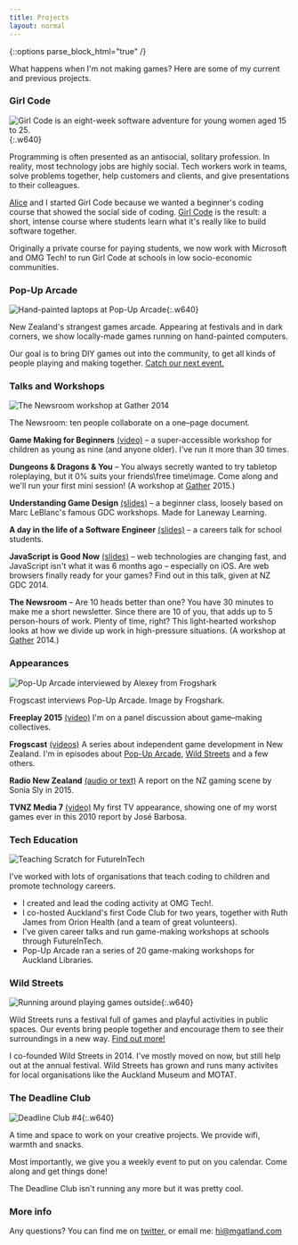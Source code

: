 ```yaml
---
title: Projects
layout: normal
---
```


{::options parse_block_html="true" /}

What happens when I'm not making games? Here are some of my current and previous projects.

<h3>Girl Code</h3>

![Girl Code is an eight-week software adventure for young women aged 15 to 25.](/images/girl-code.png){:.w640}

Programming is often presented as an antisocial, solitary profession. In reality, most technology jobs are highly social. Tech workers work in teams, solve problems together, help customers and clients, and give presentations to their colleagues.

[Alice](https://twitter.com/tangygrape) and I started Girl Code because we wanted a beginner's coding course that showed the social side of coding. [Girl Code](http://girlcode.co.nz/) is the result: a short, intense course where students learn what it's really like to build software together.

Originally a private course for paying students, we now work with Microsoft and OMG Tech! to run Girl Code at schools in low socio-economic communities.

<h3>Pop-Up Arcade</h3>

![Hand-painted laptops at Pop-Up Arcade](/images/pop-up-arcade.jpg){:.w640}

New Zealand's strangest games arcade. Appearing at festivals and in dark corners, we show locally-made games running on hand-painted computers.

Our goal is to bring DIY games out into the community, to get all kinds of people playing and making together. [Catch our next event.](http://popuparcade.co.nz)

<h3>Talks and Workshops</h3>

![The Newsroom workshop at Gather 2014](/images/2014-07-12-gather-newsroom-workshop-800x.jpg)

<p class="caption">The Newsroom: ten people collaborate on a one–page document.</p>

<p><strong>Game Making for Beginners</strong> <a href="https://www.youtube.com/watch?v=mfd0Utm7ePI/">(video)</a> – a super-accessible workshop for children as young as nine (and anyone older). I've run it more than 30 times.</p>

<p><strong>Dungeons &amp; Dragons &amp; You</strong> – You always secretly wanted to try tabletop roleplaying, but it 0% suits your friends\free time\image. Come along and we'll run your first mini session! (A workshop at <a href="http://gathergather.co.nz/">Gather</a> 2015.)</p>

<p><strong>Understanding Game Design</strong> <a href="http://www.matthewgatland.com/game-design-talk/">(slides)</a> – a beginner class, loosely based on Marc LeBlanc's famous GDC workshops. Made for Laneway Learning.</p>

<p><strong>A day in the life of a Software Engineer</strong> <a href="http://www.matthewgatland.com/talkforschools2/">(slides)</a> – a careers talk for school students.</p>

<p><strong>JavaScript is Good Now</strong> <a href="http://www.matthewgatland.com/javascriptisgoodnow/#/">(slides)</a> – web technologies are changing fast, and JavaScript isn't what it was 6 months ago – especially on iOS. Are web browsers finally ready for your games? Find out in this talk, given at NZ GDC 2014.</p>

<p><strong>The Newsroom</strong> – Are 10 heads better than one? You have 30 minutes to make me a short newsletter. Since there are 10 of you, that adds up to 5 person-hours of work. Plenty of time, right? This light-hearted workshop looks at how we divide up work in high-pressure situations. (A workshop at <a href="http://gathergather.co.nz/">Gather</a> 2014.)</p>

<h3>Appearances</h3>

![Pop-Up Arcade interviewed by Alexey from Frogshark](/images/frogscast.jpg)

<p class="caption">Frogscast interviews Pop-Up Arcade. Image by Frogshark.</p>

<p><strong>Freeplay 2015</strong> <a href="https://www.youtube.com/watch?v=4_ktMqNnXaQ">(video)</a> I'm on a panel discussion about game–making collectives.</p>

<p><strong>Frogscast</strong> <a href="http://frogshark.com/podcast-2/">(videos)</a> A series about independent game development in New Zealand. I'm in episodes about <a href="http://frogshark.com/2015/06/podcast-05-pop-up-arcade/">Pop-Up Arcade</a>, <a href="https://www.youtube.com/watch?v=BT4FsWm-hko">Wild Streets</a> and a few others.</p>

<p><strong>Radio New Zealand</strong> <a href="http://www.radionz.co.nz/national/programmes/nz-society/20150225">(audio or text)</a> A report on the NZ gaming scene by Sonia Sly in 2015.</p>

<p><strong>TVNZ Media 7</strong> <a href="https://www.youtube.com/watch?v=2sZX9n0YC7w">(video)</a> My first TV appearance, showing one of my worst games ever in this 2010 report by José Barbosa.</p>

<h3>Tech Education</h3>

![Teaching Scratch for FutureInTech](/images/workshops-futureintech.jpg)

I've worked with lots of organisations that teach coding to children and promote technology careers.

* I created and lead the coding activity at OMG Tech!.
* I co-hosted Auckland's first Code Club for two years, together with Ruth James from Orion Health (and a team of great volunteers).
* I've given career talks and run game-making workshops at schools through FutureInTech.
* Pop-Up Arcade ran a series of 20 game-making workshops for Auckland Libraries.

<!--
Education work

Talks:
- Te Atatu Intermediate (again) (FutureInTech) 2015-07-27
- Waiheke High School (FutureInTech) 2015-05-22 * 6!
- Selwyn College (FutureInTech) 2015-05-06
- Epsom Girls Grammar School (FutureInTech) 2015-04-29
- Survival Code launch event 2015-04-15
- Liston College (FutureInTech) 2015-02-12
- Te Atatu Intermediate (FutureInTech) 2014-11-03
- Avondale College (FutureInTech) 2014-07-25
- Mount Roskill Grammar School (ICT-Connect)
- Glendowie College (FIT)

Orion Health Code Club (ages 11 to 13)
- 2014 Term 4, started the club, organising, creating activites and mentoring
- 2015 Term 1 cont
- I'm still involved but trying to do less organisational work as our other mentors take on more responsibility

OMGTech running the coding activity (ages 6 to 16):
- 2015-04-25 Tamaki Primary School
- 2015-02-28 Manurewa East School
- 2014-12-13 Edmonton Primary School
- 2014-10-17 at GridAKL

Game making workshops at City Center Library (with Scratch)
- 20 workshops at 20 Libraries in July 2015! (I was only at 17 of them)
- City Center Library - ages 13 and up 2015-04-16
- City Center Library - ages 12 and under 2015-04-11
- Library Staff 2015-04-02 (Stencyl, not Scratch)

Other Scratch workshops, through Future In Tech, usually for 9-year-olds:
- Rosebank Road 2014-08-29
- Epsom Normal Primary School (again) 2014-08-18
- Pt. England School 2014-08-08
- Ponsonby Primary School
- Epsom Normal Primary School 2014-06-23

Gather HTML+CSS or Python workshops (usually year 11\15-year-olds):
- Kaitaia Abundant Life School 2015-08-17
- Kelston Girls' College 2014-08-15
- Tamaki College
- Howick College
- Mount Roskill Grammar School
- Westlake Girls' High School
- Okaihau College

-->

<h3>Wild Streets</h3>

![Running around playing games outside](/images/wild-streets.jpg){:.w640}

Wild Streets runs a festival full of games and playful activities in public spaces. Our events bring people together and encourage them to see their surroundings in a new way. [Find out more!](http://wildstreets.weebly.com/)

I co-founded Wild Streets in 2014. I've mostly moved on now, but still help out at the annual festival. Wild Streets has grown and runs many activites for local organisations like the Auckland Museum and MOTAT.

<h3>The Deadline Club</h3>

![Deadline Club #4](/images/deadline-club.jpg){:.w640}

A time and space to work on your creative projects. We provide wifi, warmth and snacks.

Most importantly, we give you a weekly event to put on you calendar. Come along and get things done!

The Deadline Club isn't running any more but it was pretty cool.

<h3>More info</h3>

Any questions? You can find me on [twitter,](http://twitter.com/mgatland) or email me: <hi@mgatland.com>
